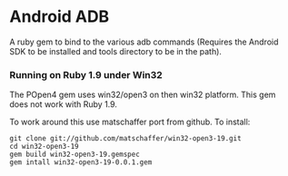 Android ADB
===========

A ruby gem to bind to the various adb commands (Requires the Android SDK to be installed and tools directory to be in the path).

### Running on Ruby 1.9 under Win32

The POpen4 gem uses win32/open3 on then win32 platform. This gem does not work with Ruby 1.9.

To work around this use matschaffer port from github. To install:

    git clone git://github.com/matschaffer/win32-open3-19.git
    cd win32-open3-19
    gem build win32-open3-19.gemspec
    gem intall win32-open3-19-0.0.1.gem
